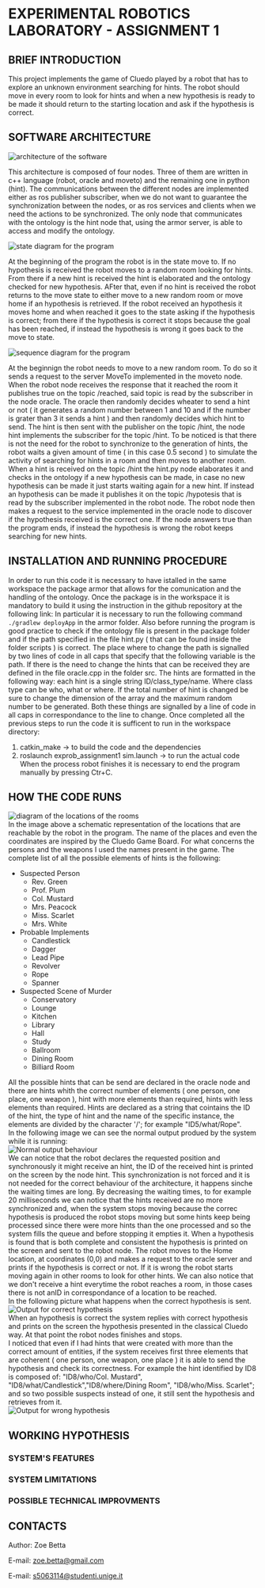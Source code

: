 # EXPERIMENTAL ROBOTICS LABORATORY - ASSIGNMENT 1
## BRIEF INTRODUCTION 
This project implements the game of Cluedo played by a robot that has to explore an unknown environment searching for hints. The robot should move in every room to look for hints and when a new hypothesis is ready to be made it should return to the starting location and ask if the hypothesis is correct.
## SOFTWARE ARCHITECTURE
![architecture of the software](https://github.com/ZoeBetta/exprob_assignment1/blob/main/Images/Architecture.jpg?raw=true)  

This architecture is composed of four nodes. Three of them are written in c++ language (robot, oracle and moveto) and the remaining one in python (hint). The communications between the different nodes are  implemented either as ros publisher subscriber, when we do not want to guarantee the synchronization between the nodes, or as ros services and clients when we need the actions to be synchronized. The only node that communicates with the ontology is the hint node that, using the armor server, is able to access and modify the ontology.  

![state diagram for the program](https://github.com/ZoeBetta/exprob_assignment1/blob/main/Images/RobotStateDiagram.jpg?raw=true)  

At the beginning of the program the robot is in the state move to. If no hypothesis is received the robot moves to a random room looking for hints. From there if a new hint is received the hint is elaborated and the ontology checked for new hypothesis. AFter that, even if no hint is received the robot returns to the move state to either move to a new random room or move home if an hypothesis is retrieved. If the robot received an hypothesis it moves home and when reached it goes to the state asking if the hypothesis is correct; from there if the hypothesis is correct it stops because the goal has been reached, if instead the hypothesis is wrong it goes back to the move to state.  

![sequence diagram for the program](https://github.com/ZoeBetta/exprob_assignment1/blob/main/Images/SequenceDiagram.jpg?raw=true)  

At the beginnign the robot needs to move to a new random room. To do so it sends a request to the server MoveTo implemented in the moveto node. When the robot node receives the response that it reached the room it publishes true on the topic /reached, said topic is read by the subscriber in the node oracle. The oracle then randomly decides wheater to send a hint or not ( it generates a random number between 1 and 10 and if the number is grater than 3 it sends a hint ) and then randomly decides which hint to send. The hint is then sent with the publisher on the topic /hint, the node hint implements the subscriber for the topic /hint. To be noticed is that there is not the need for the robot to synchronize to the generation of hints, the robot waits a given amount of time ( in this case 0.5 second ) to simulate the activity of searching for hints in a room and then moves to another room. When a hint is received on the topic /hint the hint.py node elaborates it and checks in the ontology if a new hypothesis can be made, in case no new hypothesis can be made it just starts waiting again for a new hint. If instead an hypothesis can be made it publishes it on the topic /hypotesis that is read by the subscriber implemented in the robot node. The robot node then makes a request to the service implemented in the oracle node to discover if the hypothesis received is the correct one. If the node answers true than the program ends, if instead the hypothesis is wrong the robot keeps searching for new hints.

## INSTALLATION AND RUNNING PROCEDURE
In order to run this code it is necessary to have istalled in the same workspace the package armor that allows for the comunication and the handling of the ontology. Once the package is in the workspace it is mandatory to build it using the instruction in the github repository at the following link:
In particular it is necessary to run the following command `./gradlew deployApp`  in the armor folder.
Also before running the program is good practice to check if the ontology file is present in the package folder and if the path specified in the file hint.py ( that can be found inside the folder scripts ) is correct. The place where to change the path is signalled by two lines of code in all caps that specify that the following variable is the path.
If there is the need to change the hints that can be received they are defined in the file oracle.cpp in the folder src. The hints are formatted in the following way: each hint is a single string ID/class_type/name. Where class type can be who, what or where. If the total number of hint is changed be sure to change the dimension of the array and the maximum random number to be generated. Both these things are signalled by a line of code in all caps in correspondance to the line to change. 
Once completed all the previous steps to run the code it is sufficent to run in the workspace directory:
1. catkin_make -> to build the code and the dependencies
2. roslaunch exprob_assignment1 sim.launch -> to run the actual code 
When the process robot finishes it is necessary to end the program manually by pressing Ctr+C.
## HOW THE CODE RUNS
![diagram of the locations of the rooms](https://github.com/ZoeBetta/exprob_assignment1/blob/main/Images/Locations.jpg?raw=true)  
In the image above a schematic representation of the locations that are reachable by the robot in the program. The name of the places and even the coordinates are inspired by the Cluedo Game Board. For what concerns the persons and the weapons I used the names present in the game. The complete list of all the possible elements of hints is the following:
- Suspected Person
  * Rev. Green
  * Prof. Plum
  * Col. Mustard
  * Mrs. Peacock
  * Miss. Scarlet
  * Mrs. White
- Probable Implements
  * Candlestick
  * Dagger
  * Lead Pipe
  * Revolver
  * Rope
  * Spanner
- Suspected Scene of Murder
  * Conservatory
  * Lounge
  * Kitchen
  * Library
  * Hall
  * Study
  * Ballroom
  * Dining Room
  * Billiard Room  
  
All the possible hints that can be send are declared in the oracle node and there are hints whith the correct number of elements ( one person, one place, one weapon ), hint with more elements than required, hints with less elements than required. Hints are declared as a string that cointains the ID of the hint, the type of hint and the name of the specific instance, the elements are divided by the character '/'; for example "ID5/what/Rope".  
In the following image we can see the normal output produed by the system while it is running:  
![Normal output behaviour](https://github.com/ZoeBetta/exprob_assignment1/blob/main/Images/NormalBehaviour.jpg?raw=true)  
We can notice that the robot declares the requested position and synchronously it might receive an hint, the ID of the received hint is printed on the screen by the node hint. This synchronization is not forced and it is not needed for the correct behaviour of the architecture, it happens sinche the waiting times are long. By decreasing the waiting times, to for example 20 milliseconds we can notice that the hints received are no more synchronized and, when the system stops moving because the correc hypothesis is produced the robot stops moving but some hints keep being processed since there were more hints than the one processed and so the system fills the queue and before stopping it empties it. When a hypothesis is found that is both complete and consistent the hypothesis is printed on the screen and sent to the robot node. The robot moves to the Home location, at coordinates (0,0) and makes a request to the oracle server and prints if the hypothesis is correct or not. If it is wrong the robot starts moving again in other rooms to look for other hints. We can also notice that we don't receive a hint everytime the robot reaches a room, in those cases there is not anID in correspondance of a location to be reached.  
In the following picture what happens when the correct hypothesis is sent.  
![Output for correct hypothesis](https://github.com/ZoeBetta/exprob_assignment1/blob/main/Images/Final.jpg?raw=true)  
When an hypothesis is correct the system replies with correct hypothesis and prints on the screen the hypothesis presented in the classical Cluedo way. At that point the robot nodes finishes and stops.  
I noticed that even if I had hints that were created with more than the correct amount of entities, if the system receives first three elements that are coherent ( one person, one weapon, one place ) it is able to send the hypothesis and check its correctness. For example the hint identified by ID8 is composed of: "ID8/who/Col. Mustard", "ID8/what/Candlestick","ID8/where/Dining Room", "ID8/who/Miss. Scarlet"; and so two possible suspects instead of one, it still sent the hypothesis and retrieves from it.  
![Output for wrong hypothesis](https://github.com/ZoeBetta/exprob_assignment1/blob/main/Images/ID8.jpg?raw=true)  
## WORKING HYPOTHESIS

### SYSTEM'S FEATURES

### SYSTEM LIMITATIONS

### POSSIBLE TECHNICAL IMPROVMENTS

## CONTACTS
Author: Zoe Betta  

E-mail: zoe.betta@gmail.com  

E-mail: s5063114@studenti.unige.it
